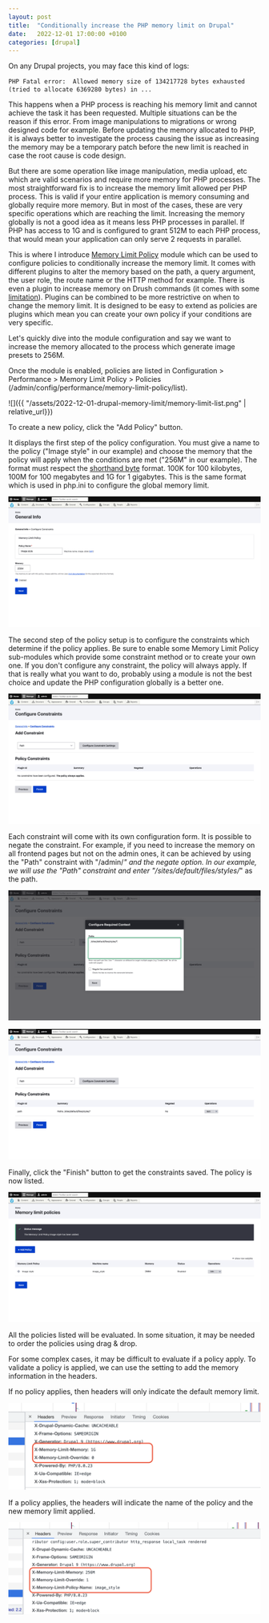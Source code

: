 ```yaml
---
layout: post
title:  "Conditionally increase the PHP memory limit on Drupal"
date:   2022-12-01 17:00:00 +0100
categories: [drupal]
---
```

On any Drupal projects, you may face this kind of logs:
```
PHP Fatal error:  Allowed memory size of 134217728 bytes exhausted (tried to allocate 6369280 bytes) in ...
```

This happens when a PHP process is reaching his memory limit and cannot achieve the
task it has been requested. Multiple situations can be the reason if this error. From image
manipulations to migrations or wrong designed code for example. Before
updating the memory allocated to PHP, it is always better to investigate the 
process causing the issue as increasing the memory may be a temporary patch before
the new limit is reached in case the root cause is code design.

But there are some operation like image manipulation, media upload, etc which are
valid scenarios and require more memory for PHP processes. The most straightforward
fix is to increase the memory limit allowed per PHP process. This is valid if your
entire application is memory consuming and globally require more memory. But in most of
the cases, these are very specific operations which are reaching the limit. Increasing
the memory globally is not a good idea as it means less PHP processes in parallel. If
PHP has access to 1G and is configured to grant 512M to each PHP process, that would
mean your application can only serve 2 requests in parallel.

This is where I introduce [Memory Limit Policy](https://www.drupal.org/project/memory_limit_policy)
module which can be used to configure policies to conditionally increase the memory
limit. It comes with different plugins to alter the memory based on the path, a query argument,
the user role, the route name or the HTTP method for example. There is even a plugin to
increase memory on Drush commands (it comes with some [limitation](https://www.drupal.org/project/memory_limit_policy/issues/3276442)). Plugins can be combined
to be more restrictive on when to change the memory limit. It is designed to be easy to extend as policies 
are plugins which mean you can create your own policy if your conditions are very
specific.

Let's quickly dive into the module configuration and say we want to increase the
memory allocated to the process which generate image presets to 256M.

Once the module is enabled, policies are listed in
Configuration > Performance > Memory Limit Policy > Policies
(/admin/config/performance/memory-limit-policy/list).

![]({{ "/assets/2022-12-01-drupal-memory-limit/memory-limit-list.png" | relative_url}})

To create a new policy, click the "Add Policy" button.

It displays the first step of
the policy configuration. You must give a name to the policy ("Image style" in our example) and choose the memory that the
policy will apply when the conditions are met ("256M" in our example). The format must respect the [shorthand byte](https://www.php.net/manual/en/faq.using.php#faq.using.shorthandbytes) format.
100K for 100 kilobytes, 100M for 100 megabytes and 1G for 1 gigabytes. This is the same
format which is used in php.ini to configure the global memory limit.

![](/assets/2022-12-01-drupal-memory-limit/memory-limit-create-step-1.png)

The second step of the policy setup is to configure the constraints which determine if the
policy applies. Be sure to enable some Memory Limit Policy sub-modules which provide
some constraint method or to create your own one. If you don't configure any constraint,
the policy will always apply. If that is really what you want to do, probably using a module
is not the best choice and update the PHP configuration globally is a better one.

![](/assets/2022-12-01-drupal-memory-limit/memory-limit-create-step-2.png)

Each constraint will come with its own configuration form. It is possible to negate the
constraint. For example, if you need to increase the memory on all frontend pages but not
on the admin ones, it can be achieved by using the "Path" constraint with "/admin/*" and the
negate option. In our example, we will use the "Path" constraint and enter "/sites/default/files/styles/*"
as the path.

![](/assets/2022-12-01-drupal-memory-limit/memory-limit-create-step-path.png)

![](/assets/2022-12-01-drupal-memory-limit/memory-limit-create-step-2-bis.png)

Finally, click the "Finish" button to get the constraints saved. The policy is now listed.

![](/assets/2022-12-01-drupal-memory-limit/memory-limit-list-2.png)

All the policies listed will be evaluated. In some situation, it may be needed to
order the policies using drag & drop.

For some complex cases, it may be difficult to evaluate if a policy apply. To validate
a policy is applied, we can use the setting to add the memory information in the headers.

If no policy applies, then headers will only indicate the default memory limit.

![](/assets/2022-12-01-drupal-memory-limit/memory-limit-headers-2.png)

If a policy applies, the headers will indicate the name of the policy and the new memory
limit applied.

![](/assets/2022-12-01-drupal-memory-limit/memory-limit-headers.png)
